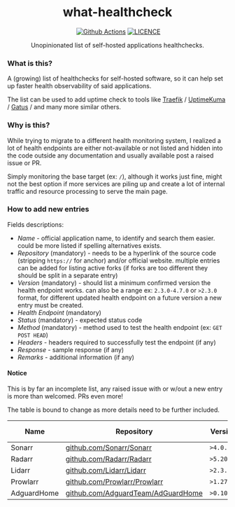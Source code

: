 <h1 align="center">what-healthcheck</h1>

<p align="center">
   <img src="https://img.shields.io/badge/PRs-welcome-brightgreen.svg?style=flat" alt="">
   <a href="https://github.com/peterbuga/what-healthcheck/actions"><img src="https://img.shields.io/github/actions/workflow/status/peterbuga/what-healthcheck/pages/pages-build-deployment" alt="Github Actions"></a>
   <a href="https://github.com/peterbuga/what-healthcheck/blob/master/LICENCE"><img src="https://img.shields.io/github/license/peterbuga/what-healthcheck.svg" alt="LICENCE"></a>
</p>

<p align="center">Unopinionated list of self-hosted applications healthchecks.</p>


### What is this?
A (growing) list of healthchecks for self-hosted software, so it can help set up faster health observability of said applications. 

The list can be used to add uptime check to tools like [Traefik](https://traefik.io/) / [UptimeKuma](https://uptimekuma.org/) / [Gatus](https://gatus.io/) / and many more similar others.

### Why is this?
While trying to migrate to a different health monitoring system, I realized a lot of health endpoints are either not-available or not listed and hidden into the code outside any documentation and usually available post a raised issue or PR.

Simply monitoring the base target (ex: `/`), although it works just fine, might not the best option if more services are piling up and create a lot of internal traffic and resource processing to serve the main page.  

### How to add new entries
Fields descriptions:

- *Name* - official application name, to identify and search them easier. could be more listed if spelling alternatives exists.
- *Repository* (mandatory) - needs to be a hyperlink of the source code (stripping `https://` for anchor) and/or official website. multiple entries can be added for listing active forks (if forks are too different they should be split in a separate entry)
- *Version* (mandatory) - should list a minimum confirmed version the health endpoint works. can also be a range ex: `2.3.0-4.7.0` or `>2.3.0` format, for different updated health endpoint on a future version a new entry must be created.
- *Health Endpoint* (mandatory)
- *Status* (mandatory) - expected status code
- *Method* (mandatory) - method used to test the health endpoint (ex: `GET POST HEAD`)
- *Headers* - headers required to successfully test the endpoint (if any)
- *Response* - sample response (if any)
- *Remarks* - additional information (if any)

#### Notice
This is by far an incomplete list, any raised issue with or w/out a new entry is more than welcomed. PRs even more!  

The table is bound to change as more details need to be further included.

| Name        | Repository                                                                       | Version*    | Health Endpoint** | Status | Method | Headers | Remarks |
|-------------|----------------------------------------------------------------------------------|-------------|-------------------|--------|--------|---------|---------|
| Sonarr      | [github.com/Sonarr/Sonarr](https://github.com/Sonarr/Sonarr)                     | `>4.0.5`    | `/ping`           | 200    | GET    |         |         |
| Radarr      | [github.com/Radarr/Radarr](https://github.com/Radarr/Radarr)                     | `>5.20.2`   | `/ping`           | 200    | GET    |         |         |
| Lidarr      | [github.com/Lidarr/Lidarr](https://github.com/Lidarr/Lidarr)                     | `>2.3.3`    | `/ping`           | 200    | GET    |         |         |
| Prowlarr    | [github.com/Prowlarr/Prowlarr](https://github.com/Prowlarr/Prowlarr)             | `>1.27.3`   | `/ping`           | 200    | GET    |         |         |
| AdguardHome | [github.com/AdguardTeam/AdGuardHome](https://github.com/AdguardTeam/AdGuardHome) | `>0.107.56` | `/control/status` | 200    | GET    |         |         |
